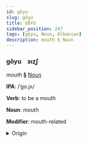 ```yaml
---
id: gôyu
slug: gôyu
title: GÔYU
sidebar_position: 247
tags: [gôyu, Noun, Albanian]
description: mouth § Noun
---
```


### gôyu&emsp;<span kind="abugida">ꜿıɀʃ</span>

*mouth* **§** [Noun](../../tags/Noun)

**IPA**: /ˈgo.jʌ/

**Verb**: to be a mouth

**Noun**: mouth

**Modifier**: mouth-related

<details>
    <summary>Origin</summary>
    Albanian gojë /ˈɡojə/<br/>
    <em>Albanian Language Family</em>
</details>